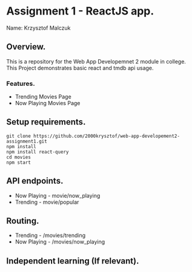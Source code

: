 # Assignment 1 - ReactJS app.

Name: Krzysztof Malczuk

## Overview.

This is a repository for the Web App Developemnet 2 module in college. This Project demonstrates basic react and tmdb api usage.

### Features.
 
+ Trending Movies Page
+ Now Playing Movies Page

## Setup requirements.
```
git clone https://github.com/2000krysztof/web-app-developement2-assignment1.git
npm install
npm install react-query
cd movies
npm start
```
## API endpoints.

+ Now Playing - movie/now_playing
+ Trending - movie/popular

## Routing.

+ Trending - /movies/trending
+ Now Playing - /movies/now_playing


## Independent learning (If relevant).

